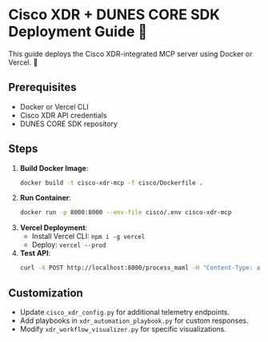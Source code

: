 # Cisco XDR + DUNES CORE SDK Deployment Guide 📖

This guide deploys the Cisco XDR-integrated MCP server using Docker or Vercel. 🚀

## Prerequisites
- Docker or Vercel CLI
- Cisco XDR API credentials
- DUNES CORE SDK repository

## Steps
1. **Build Docker Image**:
   ```bash
   docker build -t cisco-xdr-mcp -f cisco/Dockerfile .
   ```
2. **Run Container**:
   ```bash
   docker run -p 8000:8000 --env-file cisco/.env cisco-xdr-mcp
   ```
3. **Vercel Deployment**:
   - Install Vercel CLI: `npm i -g vercel`
   - Deploy: `vercel --prod`
4. **Test API**:
   ```bash
   curl -X POST http://localhost:8000/process_maml -H "Content-Type: application/json" -d '{"content": "---\ntitle: Test\n---\n## Objective\nTest"}'
   ```

## Customization
- Update `cisco_xdr_config.py` for additional telemetry endpoints.
- Add playbooks in `xdr_automation_playbook.py` for custom responses.
- Modify `xdr_workflow_visualizer.py` for specific visualizations.